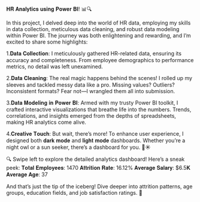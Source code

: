 𝐇𝐑 𝐀𝐧𝐚𝐥𝐲𝐭𝐢𝐜𝐬 𝐮𝐬𝐢𝐧𝐠 𝐏𝐨𝐰𝐞𝐫 𝐁𝐈! 📊🔍

In this project, I delved deep into the world of HR data, employing my skills in data collection, meticulous data cleaning, and robust data modeling within Power BI. The journey was both enlightening and rewarding, and I’m excited to share some highlights:

1.𝐃𝐚𝐭𝐚 𝐂𝐨𝐥𝐥𝐞𝐜𝐭𝐢𝐨𝐧: I meticulously gathered HR-related data, ensuring its accuracy and completeness. From employee demographics to performance metrics, no detail was left unexamined.

2.𝐃𝐚𝐭𝐚 𝐂𝐥𝐞𝐚𝐧𝐢𝐧𝐠: The real magic happens behind the scenes! I rolled up my sleeves and tackled messy data like a pro. Missing values? Outliers? Inconsistent formats? Fear not—I wrangled them all into submission.

3.𝐃𝐚𝐭𝐚 𝐌𝐨𝐝𝐞𝐥𝐢𝐧𝐠 𝐢𝐧 𝐏𝐨𝐰𝐞𝐫 𝐁𝐈: Armed with my trusty Power BI toolkit, I crafted interactive visualizations that breathe life into the numbers. Trends, correlations, and insights emerged from the depths of spreadsheets, making HR analytics come alive.

4.𝐂𝐫𝐞𝐚𝐭𝐢𝐯𝐞 𝐓𝐨𝐮𝐜𝐡: But wait, there’s more! To enhance user experience, I designed both 𝐝𝐚𝐫𝐤 𝐦𝐨𝐝𝐞 and 𝐥𝐢𝐠𝐡𝐭 𝐦𝐨𝐝𝐞 dashboards. Whether you’re a night owl or a sun seeker, there’s a dashboard for you. 🌙☀️

🔍 Swipe left to explore the detailed analytics dashboard! Here’s a sneak peek:
𝐓𝐨𝐭𝐚𝐥 𝐄𝐦𝐩𝐥𝐨𝐲𝐞𝐞𝐬: 1470
𝐀𝐭𝐭𝐫𝐢𝐭𝐢𝐨𝐧 𝐑𝐚𝐭𝐞: 16.12%
𝐀𝐯𝐞𝐫𝐚𝐠𝐞 𝐒𝐚𝐥𝐚𝐫𝐲: $6.5𝐊
𝐀𝐯𝐞𝐫𝐚𝐠𝐞 𝐀𝐠𝐞: 37

And that’s just the tip of the iceberg! Dive deeper into attrition patterns, age groups, education fields, and job satisfaction ratings. 🚀
